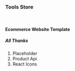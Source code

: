 ### Tools Store

<br>

#### Ecommerce Website Template

##### All Thanks

1. Placeholder
2. Product Api
3. React Icons
